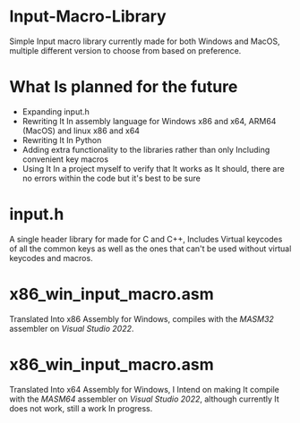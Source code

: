 # Input-Macro-Library
Simple Input macro library currently made for both Windows and MacOS, multiple different version to choose from based on preference.

# What Is planned for the future
- Expanding input.h
- Rewriting It In assembly language for Windows x86 and x64, ARM64 (MacOS) and linux x86 and x64
- Rewriting It In Python
- Adding extra functionality to the libraries rather than only Including convenient key macros
- Using It In a project myself to verify that It works as It should, there are no errors within the code but it's best to be sure

# input.h
A single header library for made for C and C++, Includes Virtual keycodes of all the common keys as well as the ones that can't be used
without virtual keycodes and macros.

# x86_win_input_macro.asm
Translated Into x86 Assembly for Windows, compiles with the <i>MASM32</i> assembler on <i>Visual Studio 2022</i>.

# x86_win_input_macro.asm
Translated Into x64 Assembly for Windows, I Intend on making It compile with the <i>MASM64</i> assembler on <i>Visual Studio 2022</i>,
although currently It does not work, still a work In progress.
